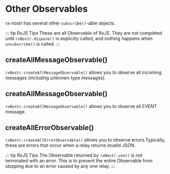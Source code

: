 # Other Observables

rx-nostr has several other `subscribe()`-able objects.

::: tip RxJS Tips
These are all Observable of RxJS. They are not completed until `rxNostr.dispose()` is explicitly called, and nothing happens when `unsubscribe()` is called.
:::

## createAllMessageObservable()

`rxNostr.createAllMessageObservable()` allows you to observe all incoming messages (including unknown type messages).

## createAllMessageObservable()

`rxNostr.createAllMessageObservable()` allows you to observe all EVENT message.

## createAllErrorObservable()

`rxNostr.createAllErrorObservable()` allows you to observe errors.Typically, these are errors that occur when a relay returns invalid JSON.

::: tip RxJS Tips
The Observable returned by `rxNostr.use()` is not terminated with an error. This is to prevent the entire Observable from stopping due to an error caused by any one relay.
:::
